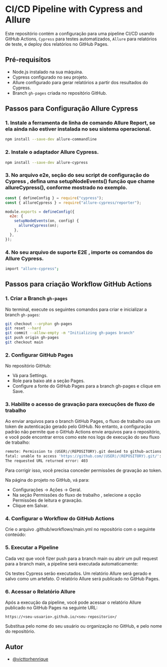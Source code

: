 # CI/CD Pipeline with Cypress and Allure

Este repositório contém a configuração para uma pipeline CI/CD usando GitHub Actions, ```Cypress``` para testes automatizados, ```Allure``` para relatórios de teste, e deploy dos relatórios no GitHub Pages.

## Pré-requisitos

- Node.js instalado na sua máquina.
- Cypress configurado no seu projeto.
- Allure configurado para gerar relatórios a partir dos resultados do Cypress.
- Branch `gh-pages` criada no repositório GitHub.

## Passos para Configuração Allure Cypress

### 1. Instale a ferramenta de linha de comando Allure Report, se ela ainda não estiver instalada no seu sistema operacional.

```bash
npm install --save-dev allure-commandline
```

### 2. Instale o adaptador Allure Cypress.

```bash
npm install --save-dev allure-cypress
```

### 3. No arquivo e2e, seção do seu script de configuração do Cypress , defina uma setupNodeEvents() função que chame allureCypress(), conforme mostrado no exemplo.

```javascript
const { defineConfig } = require("cypress");
const { allureCypress } = require("allure-cypress/reporter");

module.exports = defineConfig({
  e2e: {
    setupNodeEvents(on, config) {
      allureCypress(on);
    },
  },
});
```
### 4. No seu arquivo de suporte E2E , importe os comandos do Allure Cypress.

```bash
import "allure-cypress";
```

## Passos para criação Workflow GitHub Actions

### 1. Criar a Branch `gh-pages`

No terminal, execute os seguintes comandos para criar e inicializar a branch `gh-pages`:

```bash
git checkout --orphan gh-pages
git reset --hard
git commit --allow-empty -m "Initializing gh-pages branch"
git push origin gh-pages
git checkout main
```

### 2. Configurar GitHub Pages
No repositório GitHub:

- Vá para Settings.
- Role para baixo até a seção Pages.
- Configure a fonte do GitHub Pages para a branch gh-pages e clique em Save.

### 3. Habilite o acesso de gravação para execuções de fluxo de trabalho

Ao enviar arquivos para o branch GitHub Pages, o fluxo de trabalho usa um token de autenticação gerado pelo GitHub. No entanto, a configuração padrão não permite que o GitHub Actions envie arquivos para o repositório, e você pode encontrar erros como este nos logs de execução do seu fluxo de trabalho:

```bash
remote: Permission to ⟨USER⟩/⟨REPOSITORY⟩.git denied to github-actions[bot].
fatal: unable to access 'https://github.com/⟨USER⟩/⟨REPOSITORY⟩.git/':
The requested URL returned error: 403
```
Para corrigir isso, você precisa conceder permissões de gravação ao token.

Na página do projeto no GitHub, vá para:
- Configurações → Ações → Geral.
- Na seção Permissões do fluxo de trabalho , selecione a opção Permissões de leitura e gravação.
- Clique em Salvar.

### 4. Configurar o Workflow do GitHub Actions
Crie o arquivo .github/workflows/main.yml no repositório com o seguinte conteúdo:

### 5. Executar a Pipeline
Cada vez que você fizer push para a branch main ou abrir um pull request para a branch main, a pipeline será executada automaticamente:

Os testes Cypress serão executados.
Um relatório Allure será gerado e salvo como um artefato.
O relatório Allure será publicado no GitHub Pages.

### 6. Acessar o Relatório Allure
Após a execução da pipeline, você pode acessar o relatório Allure publicado no GitHub Pages na seguinte URL:

```
https://<seu-usuario>.github.io/<seu-repositorio>/
```

Substitua <seu-usuario> pelo nome do seu usuário ou organização no GitHub, e <seu-repositorio> pelo nome do repositório.


## Autor

- [@victtorhenrique](https://github.com/victtorhenrique)